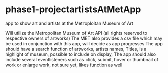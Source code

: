 # phase1-projectartistsAtMetApp
app to show art and artists at the Metroploitan Museum of Art

Will utilize the Metropolitan Museum of Art API (all rights reserved to respective owners of artworks)
The MET also provides a csv file which may be used in conjunction with this app, will decide as app progresses
The app should have a search function of artworks, artists names, Titles, is a highlight of museum, possible to include on display,
The app should also include several eventlisteners such as click, submit, hover or thumbnail of work or enlarge work, not sure yet, likes function as well



